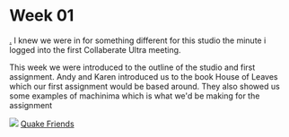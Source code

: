 # Week 01

[.](week_1_collab_screen.png)
I knew we were in for something different for this studio the minute i logged into the first Collaberate Ultra meeting. 

This week we were introduced to the outline of the studio and first assignment. 
Andy and Karen introduced us to the book House of Leaves which our first assignment would be based around. They also showed us some examples of machinima which is what we'd be making for the assignment

![](Quake-Friends) 
[Quake Friends](https://www.youtube.com/watch?v=dmyO1A5J8SU)
